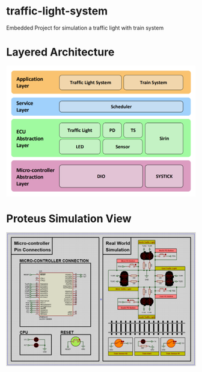 # traffic-light-system
Embedded Project for simulation a traffic light with train system

# Layered Architecture
![datei](images/layers.png)

# Proteus Simulation View
![datei](images/simulation.png)
